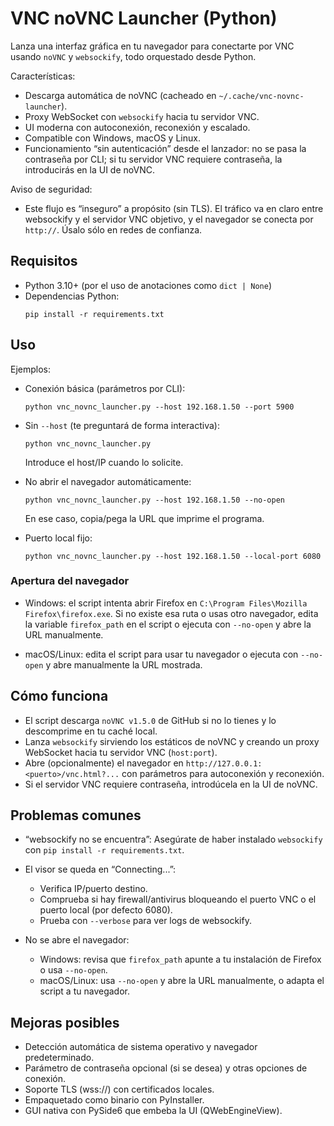 # VNC noVNC Launcher (Python)

Lanza una interfaz gráfica en tu navegador para conectarte por VNC usando `noVNC` y `websockify`, todo orquestado desde Python.

Características:
- Descarga automática de noVNC (cacheado en `~/.cache/vnc-novnc-launcher`).
- Proxy WebSocket con `websockify` hacia tu servidor VNC.
- UI moderna con autoconexión, reconexión y escalado.
- Compatible con Windows, macOS y Linux.
- Funcionamiento “sin autenticación” desde el lanzador: no se pasa la contraseña por CLI; si tu servidor VNC requiere contraseña, la introducirás en la UI de noVNC.

Aviso de seguridad:
- Este flujo es “inseguro” a propósito (sin TLS). El tráfico va en claro entre websockify y el servidor VNC objetivo, y el navegador se conecta por `http://`. Úsalo sólo en redes de confianza.

## Requisitos

- Python 3.10+ (por el uso de anotaciones como `dict | None`)
- Dependencias Python:
  ```
  pip install -r requirements.txt
  ```

## Uso

Ejemplos:

- Conexión básica (parámetros por CLI):
  ```
  python vnc_novnc_launcher.py --host 192.168.1.50 --port 5900
  ```

- Sin `--host` (te preguntará de forma interactiva):
  ```
  python vnc_novnc_launcher.py
  ```
  Introduce el host/IP cuando lo solicite.

- No abrir el navegador automáticamente:
  ```
  python vnc_novnc_launcher.py --host 192.168.1.50 --no-open
  ```
  En ese caso, copia/pega la URL que imprime el programa.

- Puerto local fijo:
  ```
  python vnc_novnc_launcher.py --host 192.168.1.50 --local-port 6080
  ```

### Apertura del navegador

- Windows: el script intenta abrir Firefox en `C:\Program Files\Mozilla Firefox\firefox.exe`.
  Si no existe esa ruta o usas otro navegador, edita la variable `firefox_path` en el script o ejecuta con `--no-open` y abre la URL manualmente.

- macOS/Linux: edita el script para usar tu navegador o ejecuta con `--no-open` y abre manualmente la URL mostrada.

## Cómo funciona

- El script descarga `noVNC v1.5.0` de GitHub si no lo tienes y lo descomprime en tu caché local.
- Lanza `websockify` sirviendo los estáticos de noVNC y creando un proxy WebSocket hacia tu servidor VNC (`host:port`).
- Abre (opcionalmente) el navegador en `http://127.0.0.1:<puerto>/vnc.html?...` con parámetros para autoconexión y reconexión.
- Si el servidor VNC requiere contraseña, introdúcela en la UI de noVNC.

## Problemas comunes

- “websockify no se encuentra”:
  Asegúrate de haber instalado `websockify` con `pip install -r requirements.txt`.

- El visor se queda en “Connecting...”:
  - Verifica IP/puerto destino.
  - Comprueba si hay firewall/antivirus bloqueando el puerto VNC o el puerto local (por defecto 6080).
  - Prueba con `--verbose` para ver logs de websockify.

- No se abre el navegador:
  - Windows: revisa que `firefox_path` apunte a tu instalación de Firefox o usa `--no-open`.
  - macOS/Linux: usa `--no-open` y abre la URL manualmente, o adapta el script a tu navegador.

## Mejoras posibles

- Detección automática de sistema operativo y navegador predeterminado.
- Parámetro de contraseña opcional (si se desea) y otras opciones de conexión.
- Soporte TLS (wss://) con certificados locales.
- Empaquetado como binario con PyInstaller.
- GUI nativa con PySide6 que embeba la UI (QWebEngineView).